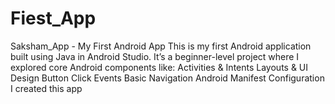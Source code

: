 # Fiest_App
Saksham_App - My First Android App This is my first Android application built using Java in Android Studio. It’s a beginner-level project where I explored core Android components like:  Activities &amp; Intents  Layouts &amp; UI Design  Button Click Events  Basic Navigation  Android Manifest Configuration  I created this app


